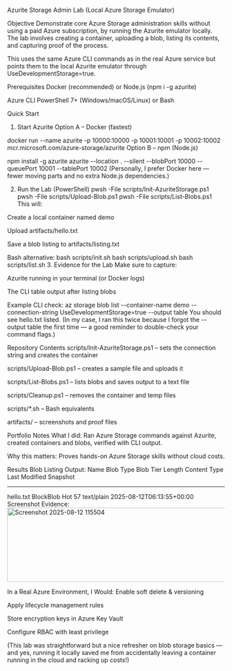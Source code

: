 Azurite Storage Admin Lab (Local Azure Storage Emulator)

Objective
Demonstrate core Azure Storage administration skills without using a paid Azure subscription, by running the Azurite emulator locally. The lab involves creating a container, uploading a blob, listing its contents, and capturing proof of the process.

This uses the same Azure CLI commands as in the real Azure service but points them to the local Azurite emulator through UseDevelopmentStorage=true.

Prerequisites
Docker (recommended) or Node.js (npm i -g azurite)

Azure CLI
PowerShell 7+ (Windows/macOS/Linux) or Bash

Quick Start
1. Start Azurite
Option A – Docker (fastest)

docker run --name azurite -p 10000:10000 -p 10001:10001 -p 10002:10002 mcr.microsoft.com/azure-storage/azurite
Option B – npm (Node.js)

npm install -g azurite
azurite --location . --silent --blobPort 10000 --queuePort 10001 --tablePort 10002
(Personally, I prefer Docker here — fewer moving parts and no extra Node.js dependencies.)

2. Run the Lab (PowerShell)
pwsh -File scripts/Init-AzuriteStorage.ps1
pwsh -File scripts/Upload-Blob.ps1
pwsh -File scripts/List-Blobs.ps1
This will:

Create a local container named demo

Upload artifacts/hello.txt

Save a blob listing to artifacts/listing.txt

Bash alternative:
bash scripts/init.sh
bash scripts/upload.sh
bash scripts/list.sh
3. Evidence for the Lab
Make sure to capture:

Azurite running in your terminal (or Docker logs)

The CLI table output after listing blobs

Example CLI check:
az storage blob list --container-name demo --connection-string UseDevelopmentStorage=true --output table
You should see hello.txt listed. (In my case, I ran this twice because I forgot the --output table the first time — a good reminder to double-check your command flags.)

Repository Contents
scripts/Init-AzuriteStorage.ps1 – sets the connection string and creates the container

scripts/Upload-Blob.ps1 – creates a sample file and uploads it

scripts/List-Blobs.ps1 – lists blobs and saves output to a text file

scripts/Cleanup.ps1 – removes the container and temp files

scripts/*.sh – Bash equivalents

artifacts/ – screenshots and proof files

Portfolio Notes
What I did: Ran Azure Storage commands against Azurite, created containers and blobs, verified with CLI output.

Why this matters: Proves hands-on Azure Storage skills without cloud costs.

Results
Blob Listing Output:
Name       Blob Type    Blob Tier    Length    Content Type    Last Modified              Snapshot
---------  -----------  -----------  --------  --------------  -------------------------  ----------
hello.txt  BlockBlob    Hot          57        text/plain      2025-08-12T06:13:55+00:00
Screenshot Evidence:
<img width="677" height="172" alt="Screenshot 2025-08-12 115504" src="https://github.com/user-attachments/assets/f635efd4-58ae-4df7-be01-db668369c113" />

In a Real Azure Environment, I Would:
Enable soft delete & versioning

Apply lifecycle management rules

Store encryption keys in Azure Key Vault

Configure RBAC with least privilege

(This lab was straightforward but a nice refresher on blob storage basics — and yes, running it locally saved me from accidentally leaving a container running in the cloud and racking up costs!)

